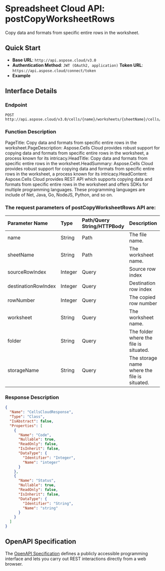 # **Spreadsheet Cloud API: postCopyWorksheetRows**

Copy data and formats from specific entire rows in the worksheet. 

## **Quick Start**

- **Base URL**: `http://api.aspose.cloud/v3.0`
- **Authentication Method**: `JWT (OAuth2, application)`  **Token URL**: `https://api.aspose.cloud/connect/token`
- **Example** 
<script src="https://gist.github.com/aspose-cells-cloud-gists/8a5b324fdf3e574dbd747c1a1e24b05d.js?file=Example30_PostCopyWorksheetRows.cs"></script>

## **Interface Details**

### **Endpoint** 

```
POST http://api.aspose.cloud/v3.0/cells/{name}/worksheets/{sheetName}/cells/rows/copy
```

### **Function Description**
PageTitle: Copy data and formats from specific entire rows in the worksheet.PageDescription: Aspose.Cells Cloud provides robust support for copying data and formats from specific entire rows in the worksheet, a process known for its intricacy.HeadTitle: Copy data and formats from specific entire rows in the worksheet.HeadSummary: Aspose.Cells Cloud provides robust support for copying data and formats from specific entire rows in the worksheet, a process known for its intricacy.HeadContent: Aspose.Cells Cloud provides REST API which supports copying data and formats from specific entire rows in the worksheet and offers SDKs for multiple programming languages. These programming languages are include of Net, Java, Go, NodeJS, Python, and so on.

### The request parameters of **postCopyWorksheetRows** API are: 

| Parameter Name | Type | Path/Query String/HTTPBody | Description | 
| :- | :- | :- |:- | 
|name|String|Path|The file name.|
|sheetName|String|Path|The worksheet name.|
|sourceRowIndex|Integer|Query|Source row index|
|destinationRowIndex|Integer|Query|Destination row index|
|rowNumber|Integer|Query|The copied row number|
|worksheet|String|Query|The worksheet name.|
|folder|String|Query|The folder where the file is situated.|
|storageName|String|Query|The storage name where the file is situated.|


### **Response Description**
```json
{
  "Name": "CellsCloudResponse",
  "Type": "Class",
  "IsAbstract": false,
  "Properties": [
    {
      "Name": "Code",
      "Nullable": true,
      "ReadOnly": false,
      "IsInherit": false,
      "DataType": {
        "Identifier": "Integer",
        "Name": "integer"
      }
    },
    {
      "Name": "Status",
      "Nullable": true,
      "ReadOnly": false,
      "IsInherit": false,
      "DataType": {
        "Identifier": "String",
        "Name": "string"
      }
    }
  ]
}
```

## OpenAPI Specification

The [OpenAPI Specification](https://reference.aspose.cloud/cells/#/CellsController/PostCopyWorksheetRows) defines a publicly accessible programming interface and lets you carry out REST interactions directly from a web browser.

